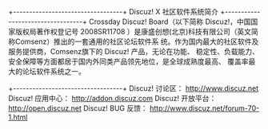 +----------------------------------+
 Discuz! X 社区软件系统简介
+----------------------------------+
Crossday Discuz! Board（以下简称 Discuz!，中国国家版权局著作权登记号 2008SR11708
）是康盛创想(北京)科技有限公司（英文简称Comsenz）推出的一套通用的社区论坛软件系
统。作为国内最大的社区软件及服务提供商，Comsenz旗下的 Discuz! 产品，无论在功能、
稳定性、负载能力、安全保障等方面都居于国内外同类产品领先地位，是全球成熟度最高、
覆盖率最大的论坛软件系统之一。

+----------------------------------+
Discuz! 讨论区：          http://www.discuz.net
Discuz! 应用中心：        http://addon.discuz.com
Discuz! 开放平台：        http://open.discuz.net
Discuz! BUG 反馈：        http://www.discuz.net/forum-70-1.html

